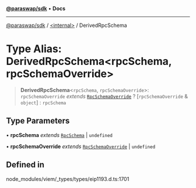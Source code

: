 [**@paraswap/sdk**](../../README.md) • **Docs**

***

[@paraswap/sdk](../../globals.md) / [\<internal\>](../README.md) / DerivedRpcSchema

# Type Alias: DerivedRpcSchema\<rpcSchema, rpcSchemaOverride\>

> **DerivedRpcSchema**\<`rpcSchema`, `rpcSchemaOverride`\>: `rpcSchemaOverride` *extends* [`RpcSchemaOverride`](RpcSchemaOverride.md) ? [`rpcSchemaOverride` & `object`] : `rpcSchema`

## Type Parameters

• **rpcSchema** *extends* [`RpcSchema`](RpcSchema.md) \| `undefined`

• **rpcSchemaOverride** *extends* [`RpcSchemaOverride`](RpcSchemaOverride.md) \| `undefined`

## Defined in

node\_modules/viem/\_types/types/eip1193.d.ts:1701
